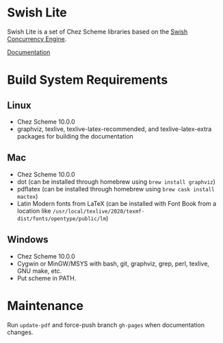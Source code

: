 # Swish Lite

Swish Lite is a set of Chez Scheme libraries based on the [Swish Concurrency
Engine](https://github.com/becls/swish).

[Documentation](https://indigobio.github.io/swish-lite/swish-lite.pdf)

# Build System Requirements

## Linux

- Chez Scheme 10.0.0
- graphviz, texlive, texlive-latex-recommended, and texlive-latex-extra packages for
  building the documentation

## Mac

- Chez Scheme 10.0.0
- dot (can be installed through homebrew using `brew install graphviz`)
- pdflatex (can be installed through homebrew using `brew cask install mactex`)
- Latin Modern fonts from LaTeX (can be installed with Font Book from a location like
  `/usr/local/texlive/2020/texmf-dist/fonts/opentype/public/lm`)

## Windows

- Chez Scheme 10.0.0
- Cygwin or MinGW/MSYS with bash, git, graphviz, grep, perl, texlive, GNU make, etc.
- Put scheme in PATH.

# Maintenance

Run `update-pdf` and force-push branch `gh-pages` when documentation changes.
